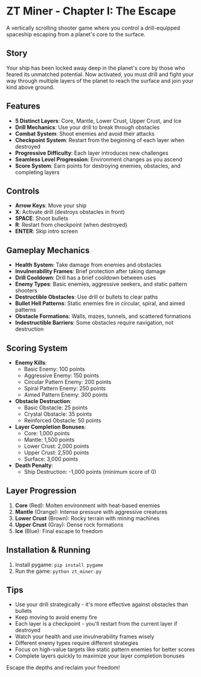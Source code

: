 # ZT Miner - Chapter I: The Escape

A vertically scrolling shooter game where you control a drill-equipped spaceship escaping from a planet's core to the surface.

## Story
Your ship has been locked away deep in the planet's core by those who feared its unmatched potential. Now activated, you must drill and fight your way through multiple layers of the planet to reach the surface and join your kind above ground.

## Features
- **5 Distinct Layers**: Core, Mantle, Lower Crust, Upper Crust, and Ice
- **Drill Mechanics**: Use your drill to break through obstacles
- **Combat System**: Shoot enemies and avoid their attacks
- **Checkpoint System**: Restart from the beginning of each layer when destroyed
- **Progressive Difficulty**: Each layer introduces new challenges
- **Seamless Level Progression**: Environment changes as you ascend
- **Score System**: Earn points for destroying enemies, obstacles, and completing layers

## Controls
- **Arrow Keys**: Move your ship
- **X**: Activate drill (destroys obstacles in front)
- **SPACE**: Shoot bullets
- **R**: Restart from checkpoint (when destroyed)
- **ENTER**: Skip intro screen

## Gameplay Mechanics
- **Health System**: Take damage from enemies and obstacles
- **Invulnerability Frames**: Brief protection after taking damage
- **Drill Cooldown**: Drill has a brief cooldown between uses
- **Enemy Types**: Basic enemies, aggressive seekers, and static pattern shooters
- **Destructible Obstacles**: Use drill or bullets to clear paths
- **Bullet Hell Patterns**: Static enemies fire in circular, spiral, and aimed patterns
- **Obstacle Formations**: Walls, mazes, tunnels, and scattered formations
- **Indestructible Barriers**: Some obstacles require navigation, not destruction

## Scoring System
- **Enemy Kills**:
  - Basic Enemy: 100 points
  - Aggressive Enemy: 150 points
  - Circular Pattern Enemy: 200 points
  - Spiral Pattern Enemy: 250 points
  - Aimed Pattern Enemy: 300 points
- **Obstacle Destruction**:
  - Basic Obstacle: 25 points
  - Crystal Obstacle: 35 points
  - Reinforced Obstacle: 50 points
- **Layer Completion Bonuses**:
  - Core: 1,000 points
  - Mantle: 1,500 points
  - Lower Crust: 2,000 points
  - Upper Crust: 2,500 points
  - Surface: 3,000 points
- **Death Penalty**:
  - Ship Destruction: -1,000 points (minimum score of 0)

## Layer Progression
1. **Core** (Red): Molten environment with heat-based enemies
2. **Mantle** (Orange): Intense pressure with aggressive creatures
3. **Lower Crust** (Brown): Rocky terrain with mining machines
4. **Upper Crust** (Gray): Dense rock formations
5. **Ice** (Blue): Final escape to freedom

## Installation & Running
1. Install pygame: `pip install pygame`
2. Run the game: `python zt_miner.py`

## Tips
- Use your drill strategically - it's more effective against obstacles than bullets
- Keep moving to avoid enemy fire
- Each layer is a checkpoint - you'll restart from the current layer if destroyed
- Watch your health and use invulnerability frames wisely
- Different enemy types require different strategies
- Focus on high-value targets like static pattern enemies for better scores
- Complete layers quickly to maximize your layer completion bonuses

Escape the depths and reclaim your freedom!
